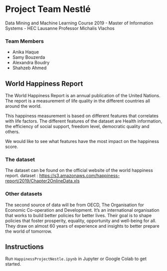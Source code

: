# Project Team Nestlé
Data Mining and Machine Learning Course 2019 - Master of Information Systems - HEC Lausanne
Professor Michalis Vlachos

### Team Members
  * Anika Haque
  * Samy Bouzerda
  * Alexandra Boudry
  * Shahzeb Ahmed
  
## World Happiness Report

The World Happiness Report is an annual publication of the United Nations. The report is a
measurement of life quality in the different countries all around the world.

This happiness measurement is based on different features that correlates with life factors.
The different features of the dataset are Health information, the efficiency of social support,
freedom level, democratic quality and others.

We would like to see what features have the most impact on the happiness score. 

### The dataset

The dataset can be found on the official website of the world happiness report.
dataset : https://s3.amazonaws.com/happiness-report/2019/Chapter2OnlineData.xls

### Other datasets

The second source of data will be from OECD, The Organisation for Economic Co-operation
and Development. It’s an international organisation that works to build better policies for
better lives. Their goal is to shape policies that foster prosperity, equality, opportunity and
well-being for all. They draw on almost 60 years of experience and insights to better prepare
the world of tomorrow.

## Instructions

Run `HappinessProjectNestle.ipynb` in Jupyter or Google Colab to get started. 
